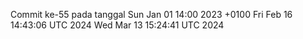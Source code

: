 Commit ke-55 pada tanggal Sun Jan 01 14:00 2023 +0100
Fri Feb 16 14:43:06 UTC 2024
Wed Mar 13 15:24:41 UTC 2024
